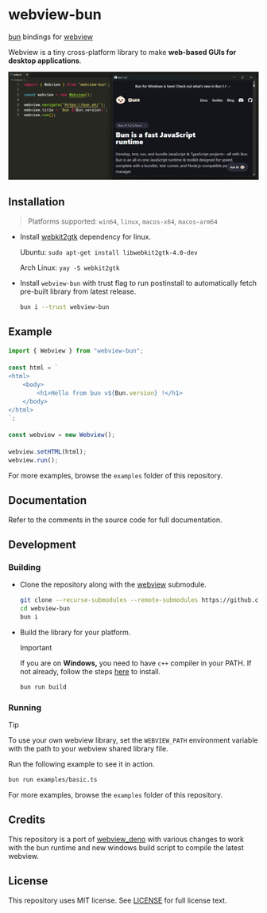 # webview-bun

[bun](https://bun.sh/) bindings for [webview](https://github.com/webview/webview/)

Webview is a tiny cross-platform library to make **web-based GUIs for desktop applications**.

![](banner.png)



## Installation

> Platforms supported: `win64`, `linux`, `macos-x64`, `macos-arm64`

- Install [webkit2gtk](https://webkitgtk.org/) dependency for linux.

  Ubuntu: `sudo apt-get install libwebkit2gtk-4.0-dev`

  Arch Linux: `yay -S webkit2gtk`

- Install `webview-bun` with trust flag to run postinstall to automatically fetch pre-built library from latest release.

  ```bash
  bun i --trust webview-bun
  ```



## Example

```typescript
import { Webview } from "webview-bun";

const html = `
<html>
    <body>
        <h1>Hello from bun v${Bun.version} !</h1>
    </body>
</html>
`;

const webview = new Webview();

webview.setHTML(html);
webview.run();
```

For more examples, browse the `examples` folder of this repository.



## Documentation

Refer to the comments in the source code for full documentation.



## Development

### Building

- Clone the repository along with the [webview](https://github.com/webview/webview) submodule.

  ```bash
  git clone --recurse-submodules --remote-submodules https://github.com/tr1ckydev/webview-bun.git
  cd webview-bun
  bun i
  ```

- Build the library for your platform.

  > [!IMPORTANT]  
  > If you are on **Windows,** you need to have `c++` compiler in your PATH. If not already, follow the steps [here](https://code.visualstudio.com/docs/cpp/config-mingw#_installing-the-mingww64-toolchain) to install.
  
  ```bash
  bun run build
  ```
  

### Running

> [!TIP]
> To use your own webview library, set the `WEBVIEW_PATH` environment variable with the path to your webview shared library file.

Run the following example to see it in action.

```bash
bun run examples/basic.ts
```

For more examples, browse the `examples` folder of this repository.



## Credits

This repository is a port of [webview_deno](https://github.com/webview/webview_deno) with various changes to work with the bun runtime and new windows build script to compile the latest webview.



## License

This repository uses MIT license. See [LICENSE](https://github.com/tr1ckydev/webview-bun/blob/main/LICENSE) for full license text.
